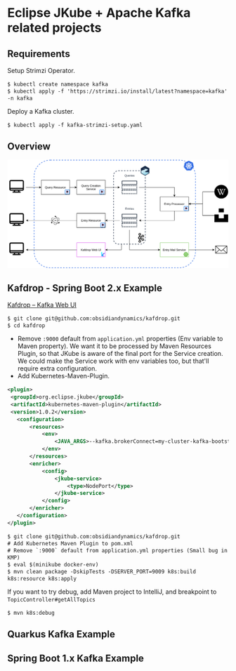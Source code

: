# Eclipse JKube + Apache Kafka related projects

## Requirements

Setup Strimzi Operator.
```shell script
$ kubectl create namespace kafka
$ kubectl apply -f 'https://strimzi.io/install/latest?namespace=kafka' -n kafka
```

Deploy a Kafka cluster.

```shell script
$ kubectl apply -f kafka-strimzi-setup.yaml
```

## Overview

![Demo Overview](./demo-overview.png)

## Kafdrop - Spring Boot 2.x Example

[Kafdrop – Kafka Web UI](https://github.com/obsidiandynamics/kafdrop)

```shell script
$ git clone git@github.com:obsidiandynamics/kafdrop.git
$ cd kafdrop
```

- Remove `:9000` default from `application.yml` properties (Env variable to Maven property).
  We want it to be processed by Maven Resources Plugin, so that JKube is aware of the final port for the Service
  creation.
  We could make the Service work with env variables too, but that'll require extra configuration.
- Add Kubernetes-Maven-Plugin.

```xml
<plugin>
 <groupId>org.eclipse.jkube</groupId>
 <artifactId>kubernetes-maven-plugin</artifactId>
 <version>1.0.2</version>
   <configuration>
       <resources>
           <env>
               <JAVA_ARGS>--kafka.brokerConnect=my-cluster-kafka-bootstrap.kafka.svc.cluster.local:9092</JAVA_ARGS>
           </env>
       </resources>
       <enricher>
           <config>
               <jkube-service>
                   <type>NodePort</type>
               </jkube-service>
           </config>
       </enricher>
   </configuration>
</plugin>
```

```shell script
$ git clone git@github.com:obsidiandynamics/kafdrop.git
# Add Kubernetes Maven Plugin to pom.xml
# Remove `:9000` default from application.yml properties (Small bug in KMP)
$ eval $(minikube docker-env)
$ mvn clean package -DskipTests -DSERVER_PORT=9009 k8s:build k8s:resource k8s:apply
```

If you want to try debug, add Maven project to IntelliJ, and breakpoint to `TopicController#getAllTopics`
```shell script
$ mvn k8s:debug
```

## Quarkus Kafka Example

## Spring Boot 1.x Kafka Example


